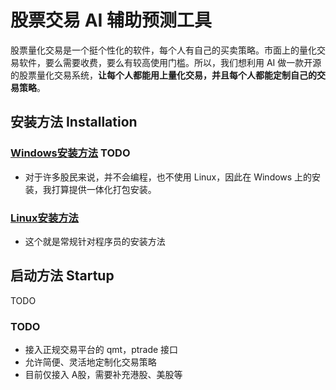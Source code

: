 # 股票交易 AI 辅助预测工具

股票量化交易是一个挺个性化的软件，每个人有自己的买卖策略。市面上的量化交易软件，要么需要收费，要么有较高使用门槛。所以，我们想利用 AI 做一款开源的股票量化交易系统，**让每个人都能用上量化交易，并且每个人都能定制自己的交易策略**。


## 安装方法 Installation


### [Windows安装方法]() TODO

- 对于许多股民来说，并不会编程，也不使用 Linux，因此在 Windows 上的安装，我打算提供一体化打包安装。

### [Linux安装方法](../../blob/main/demohouse/quant_trading/docs/linux_installation.md)

- 这个就是常规针对程序员的安装方法

## 启动方法 Startup

TODO







### TODO

- 接入正规交易平台的 qmt，ptrade 接口
- 允许简便、灵活地定制化交易策略
- 目前仅接入 A股，需要补充港股、美股等

